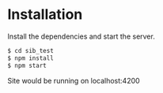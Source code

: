# Installation

Install the dependencies and start the server.

```sh
$ cd sib_test
$ npm install
$ npm start
```
Site would be running on localhost:4200

